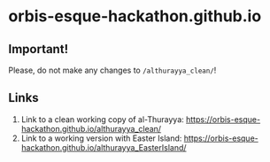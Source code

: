 # orbis-esque-hackathon.github.io

## Important!

Please, do not make any changes to `/althurayya_clean/`!

## Links

1. Link to a clean working copy of al-Thurayya: <https://orbis-esque-hackathon.github.io/althurayya_clean/>
2. Link to a working version with Easter Island: <https://orbis-esque-hackathon.github.io/althurayya_EasterIsland/> 
